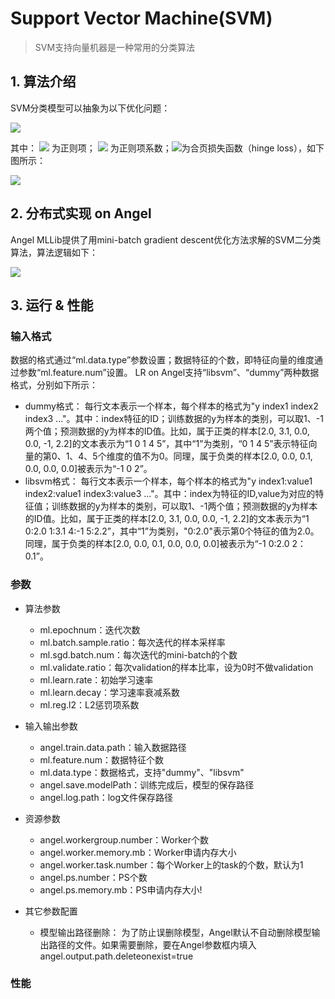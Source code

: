 # Support Vector Machine(SVM)

> SVM支持向量机器是一种常用的分类算法


## 1. 算法介绍
SVM分类模型可以抽象为以下优化问题：

![](../img/SVM_obj.png)

其中：
![](../img/SVM_reg.png)
为正则项；
![](../img/SVM_lambda.png)
为正则项系数；![](../img/SVM_hingeloss.png)为合页损失函数（hinge loss），如下图所示：  

![](../img/SVM_hingeloss_pic.png)


## 2. 分布式实现 on Angel
Angel MLLib提供了用mini-batch gradient descent优化方法求解的SVM二分类算法，算法逻辑如下：

![](../img/SVM_code.png)



## 3. 运行 & 性能
### 输入格式
  数据的格式通过“ml.data.type”参数设置；数据特征的个数，即特征向量的维度通过参数“ml.feature.num”设置。
LR on Angel支持“libsvm”、“dummy”两种数据格式，分别如下所示：
  * dummy格式：
    每行文本表示一个样本，每个样本的格式为"y index1 index2 index3 ..."。其中：index特征的ID；训练数据的y为样本的类别，可以取1、-1两个值；预测数据的y为样本的ID值。比如，属于正类的样本[2.0, 3.1, 0.0, 0.0, -1, 2.2]的文本表示为“1 0 1 4 5”，其中“1”为类别，“0 1 4 5”表示特征向量的第0、1、4、5个维度的值不为0。同理，属于负类的样本[2.0, 0.0, 0.1, 0.0, 0.0, 0.0]被表示为“-1 0 2”。
  * libsvm格式：
    每行文本表示一个样本，每个样本的格式为"y index1:value1 index2:value1 index3:value3 ..."。其中：index为特征的ID,value为对应的特征值；训练数据的y为样本的类别，可以取1、-1两个值；预测数据的y为样本的ID值。比如，属于正类的样本[2.0, 3.1, 0.0, 0.0, -1, 2.2]的文本表示为“1 0:2.0 1:3.1 4:-1 5:2.2”，其中“1”为类别，"0:2.0"表示第0个特征的值为2.0。同理，属于负类的样本[2.0, 0.0, 0.1, 0.0, 0.0, 0.0]被表示为“-1 0:2.0 2：0.1”。

### 参数
* 算法参数
  * ml.epochnum：迭代次数
  * ml.batch.sample.ratio：每次迭代的样本采样率
  * ml.sgd.batch.num：每次迭代的mini-batch的个数
  * ml.validate.ratio：每次validation的样本比率，设为0时不做validation
  * ml.learn.rate：初始学习速率
  * ml.learn.decay：学习速率衰减系数
  * ml.reg.l2：L2惩罚项系数

* 输入输出参数
  * angel.train.data.path：输入数据路径
  * ml.feature.num：数据特征个数
  * ml.data.type：数据格式，支持"dummy"、"libsvm" 
  * angel.save.modelPath：训练完成后，模型的保存路径
  * angel.log.path：log文件保存路径
 
* 资源参数
  * angel.workergroup.number：Worker个数
  * angel.worker.memory.mb：Worker申请内存大小
  * angel.worker.task.number：每个Worker上的task的个数，默认为1
  * angel.ps.number：PS个数
  * angel.ps.memory.mb：PS申请内存大小!

* 其它参数配置
  * 模型输出路径删除：
   为了防止误删除模型，Angel默认不自动删除模型输出路径的文件。如果需要删除，要在Angel参数框内填入angel.output.path.deleteonexist=true

### 性能